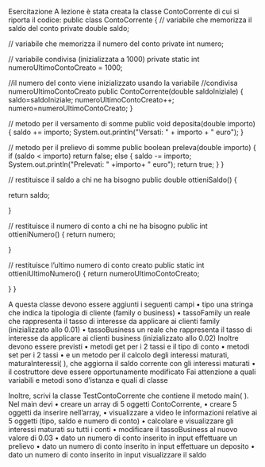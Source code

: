 Esercitazione
A lezione è stata creata la classe ContoCorrente di cui si riporta il codice:
public class ContoCorrente {
// variabile che memorizza il saldo del conto
private double saldo;

// variabile che memorizza il numero del conto
private int numero;

// variabile condivisa (inizializzata a 1000)
private static int numeroUltimoContoCreato = 1000;

//il numero del conto viene inizializzato usando la variabile
//condivisa numeroUltimoContoCreato
public ContoCorrente(double saldoIniziale) {
saldo=saldoIniziale;
numeroUltimoContoCreato++;
numero=numeroUltimoContoCreato;
}

// metodo per il versamento di somme
public void deposita(double importo) {
saldo += importo;
System.out.println("Versati: " + importo + " euro");
}

// metodo per il prelievo di somme
public boolean preleva(double importo) {
if (saldo < importo)
return false;
else {
saldo -= importo;
System.out.println("Prelevati: " +importo+ " euro");
return true;
}
}

// restituisce il saldo a chi ne ha bisogno
public double ottieniSaldo() {

return saldo;

}

// restituisce il numero di conto a chi ne ha bisogno
public int ottieniNumero() {
return numero;

}

// restituisce l’ultimo numero di conto creato
public static int ottieniUltimoNumero() {
return numeroUltimoContoCreato;

}
}

A questa classe devono essere aggiunti i seguenti campi
• tipo una stringa che indica la tipologia di cliente (family o business)
• tassoFamily un reale che rappresenta il tasso di interesse da applicare ai clienti family
(inizializzato allo 0.01)
• tassoBusiness un reale che rappresenta il tasso di interesse da applicare ai clienti business
(inizializzato allo 0.02)
Inoltre devono essere previsti
• metodi get per i 2 tassi e il tipo di conto
• metodi set per i 2 tassi
• e un metodo per il calcolo degli interessi maturati, maturaInteressi( ), che aggiorna il saldo
corrente con gli interessi maturati
• il costruttore deve essere opportunamente modificato
Fai attenzione a quali variabili e metodi sono d’istanza e quali di classe

Inoltre, scrivi la classe TestContoCorrente che contiene il metodo main( ).
Nel main devi
• creare un array di 5 oggetti ContoCorrente,
• creare 5 oggetti da inserire nell’array,
• visualizzare a video le informazioni relative ai 5 oggetti (tipo, saldo e numero di conto)
• calcolare e visualizzare gli interessi maturati su tutti i conti
• modificare il tassoBusiness al nuovo valore di 0.03
• dato un numero di conto inserito in input effettuare un prelievo
• dato un numero di conto inserito in input effettuare un deposito
• dato un numero di conto inserito in input visualizzare il saldo

